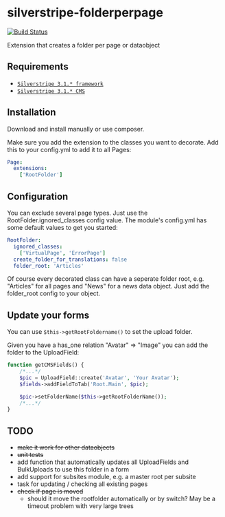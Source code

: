 silverstripe-folderperpage
==========================

[![Build Status](https://travis-ci.org/wernerkrauss/silverstripe-folderperpage.svg?branch=master)](https://travis-ci.org/wernerkrauss/silverstripe-folderperpage)

Extension that creates a folder per page or dataobject

## Requirements

* [`Silverstripe 3.1.* framework`](https://github.com/silverstripe/silverstripe-framework)
* [`Silverstripe 3.1.* CMS`](https://github.com/silverstripe/cms)

## Installation

Download and install manually or use composer.

Make sure you add the extension to the classes you want to decorate. Add this to your config.yml to add it to all
Pages:

```yml
Page:
  extensions:
    ['RootFolder']
```
## Configuration

You can exclude several page types. Just use the RootFolder.ignored_classes config value. The module's config.yml has
some default values to get you started:

```yml
RootFolder:
  ignored_classes:
    ['VirtualPage', 'ErrorPage']
  create_folder_for_translations: false
  folder_root: 'Articles'
```

Of course every decorated class can have a seperate folder root, e.g. "Articles" for all pages and "News" for a
news data object. Just add the folder_root config to your object.

## Update your forms

You can use ```$this->getRootFoldername()``` to set the upload folder.

Given you have a has_one relation "Avatar" => "Image" you can add the folder to the UploadField:

```php
function getCMSFields() {
    /*...*/
    $pic = UploadField::create('Avatar', 'Your Avatar');
    $fields->addFieldToTab('Root.Main', $pic);

    $pic->setFolderName($this->getRootFolderName());
    /*...*/
}
```

## TODO
* ~~make it work for other dataobjects~~
* ~~unit tests~~
* add function that automatically updates all UploadFields and BulkUploads to use this folder in a form
* add support for subsites module, e.g. a master root per subsite
* task for updating / checking all existing pages
* ~~check if page is moved~~
  * should it move the rootfolder automatically or by switch? May be a timeout problem with very large trees
